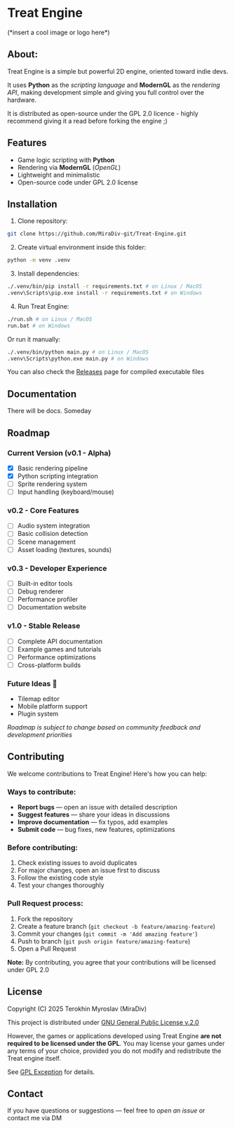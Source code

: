 # Treat Engine

(\*insert a cool image or logo here*)



## **About:**  
Treat Engine is a simple but powerful 2D engine, oriented toward indie devs.

It uses **Python** as the *scripting language* and **ModernGL** as the *rendering API*,
making development simple and giving you full control over the hardware.

It is distributed as open-source under the GPL 2.0 licence - highly recommend 
giving it a read before forking the engine ;)



## Features

- Game logic scripting with **Python**
- Rendering via **ModernGL** (*OpenGL*)
- Lightweight and minimalistic
- Open-source code under GPL 2.0 license



## Installation

1. Clone repository:  
```bash
git clone https://github.com/MiraDiv-git/Treat-Engine.git
```
2. Create virtual environment inside this folder:
```bash
python -m venv .venv
```
3. Install dependencies:
```bash
./.venv/bin/pip install -r requirements.txt # on Linux / MacOS
.venv\Scripts\pip.exe install -r requirements.txt # on Windows
```
4. Run Treat Engine:

```bash
./run.sh # on Linux / MacOS
run.bat # on Windows
```
Or run it manually:
```bash
./.venv/bin/python main.py # on Linux / MacOS
.venv\Scripts\python.exe main.py # on Windows
```
You can also check the [Releases](https://github.com/MiraDiv-git/Treat-Engine/releases) page for 
compiled executable files



## Documentation
There will be docs. Someday



## Roadmap

### Current Version (v0.1 - Alpha)
- [x] Basic rendering pipeline
- [x] Python scripting integration  
- [ ] Sprite rendering system
- [ ] Input handling (keyboard/mouse)

### v0.2 - Core Features
- [ ] Audio system integration
- [ ] Basic collision detection
- [ ] Scene management
- [ ] Asset loading (textures, sounds)

### v0.3 - Developer Experience  
- [ ] Built-in editor tools
- [ ] Debug renderer
- [ ] Performance profiler
- [ ] Documentation website

### v1.0 - Stable Release
- [ ] Complete API documentation
- [ ] Example games and tutorials
- [ ] Performance optimizations
- [ ] Cross-platform builds

### Future Ideas 💭
- Tilemap editor
- Mobile platform support
- Plugin system

*Roadmap is subject to change based on community feedback and development priorities*



## Contributing

We welcome contributions to Treat Engine! Here's how you can help:

### Ways to contribute:
- **Report bugs** — open an issue with detailed description
- **Suggest features** — share your ideas in discussions
- **Improve documentation** — fix typos, add examples
- **Submit code** — bug fixes, new features, optimizations

### Before contributing:
1. Check existing issues to avoid duplicates
2. For major changes, open an issue first to discuss
3. Follow the existing code style
4. Test your changes thoroughly

### Pull Request process:
1. Fork the repository
2. Create a feature branch (`git checkout -b feature/amazing-feature`)
3. Commit your changes (`git commit -m 'Add amazing feature'`)
4. Push to branch (`git push origin feature/amazing-feature`)
5. Open a Pull Request

**Note:** By contributing, you agree that your contributions will be licensed under GPL 2.0



## License
Copyright (C) 2025 Terokhin Myroslav (MiraDiv)

This project is distributed under [GNU General Public License v.2.0](LICENSE)

However, the games or applications developed using Treat Engine **are not required to be 
licensed under the GPL**. You may license your games under any terms of your choice, 
provided you do not modify and redistribute the Treat engine itself.

See [GPL Exception](GPL_EXCEPTION) for details.


## Contact
If you have questions or suggestions — feel free to *open an issue*
or contact me via DM